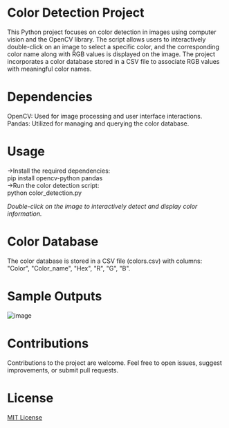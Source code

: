 # Color Detection Project
  This Python project focuses on color detection in images using computer vision and the OpenCV library. The script allows users to interactively double-click on an image to select a specific color, and the corresponding color name along with RGB values is displayed on the image. The project incorporates a color database stored in a CSV file to associate RGB values with meaningful color names.

# Dependencies
OpenCV: Used for image processing and user interface interactions.  
Pandas: Utilized for managing and querying the color database.

# Usage
->Install the required dependencies:  
    pip install opencv-python pandas  
->Run the color detection script:  
    python color_detection.py  
    
*Double-click on the image to interactively detect and display color information.*   

# Color Database
The color database is stored in a CSV file (colors.csv) with columns: "Color", "Color_name", "Hex", "R", "G", "B".  

# Sample Outputs
![image](https://github.com/sabariraj01/Color_Detection/assets/114046096/03f92c35-8ba5-4ac1-be13-040fe077d433)


# Contributions
Contributions to the project are welcome. Feel free to open issues, suggest improvements, or submit pull requests.  

# License
[MIT License](LICENSE)  
